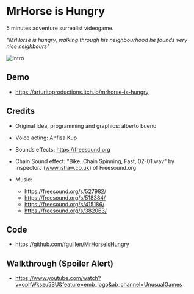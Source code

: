 # MrHorse is Hungry

5 minutes adventure surrealist videogame.

_"MrHorse is hungry, walking through his neighbourhood he founds very nice neighbours"_

![Intro](https://media.giphy.com/media/vFKqnCdLPNOKc/giphy.gif)


## Demo

- https://arturitoproductions.itch.io/mrhorse-is-hungry

## Credits

- Original idea, programming and graphics: alberto bueno
- Voice acting: Anfisa Kup

- Sounds effects: https://freesound.org
- Chain Sound effect: "Bike, Chain Spinning, Fast, 02-01.wav" by InspectorJ (www.jshaw.co.uk) of Freesound.org
- Music: 
  - https://freesound.org/s/527982/
  - https://freesound.org/s/518384/
  - https://freesound.org/s/415186/
  - https://freesound.org/s/382063/

## Code

- https://github.com/fguillen/MrHorseIsHungry
  
## Walkthrough (Spoiler Alert)

- https://www.youtube.com/watch?v=ophWkszu5SU&feature=emb_logo&ab_channel=UnusualGames
